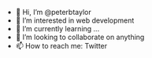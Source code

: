 - 👋 Hi, I’m @peterbtaylor
- 👀 I’m interested in web development
- 🌱 I’m currently learning ...
- 💞️ I’m looking to collaborate on anything
- 📫 How to reach me: Twitter

<!---
peterbtaylor/peterbtaylor is a ✨ special ✨ repository because its `README.md` (this file) appears on your GitHub profile.
You can click the Preview link to take a look at your changes.
--->
